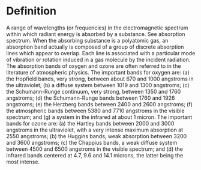 # Definition

A range of wavelengths (or frequencies) in the electromagnetic spectrum
within which radiant energy is absorbed by a substance. See absorption
spectrum. When the absorbing substance is a polyatomic gas, an
absorption band actually is composed of a group of discrete absorption
lines which appear to overlap. Each line is associated with a particular
mode of vibration or rotation induced in a gas molecule by the incident
radiation. The absorption bands of oxygen and ozone are often referred
to in the literature of atmospheric physics. The important bands for
oxygen are: (a) the Hopfield bands, very strong, between about 670 and
1000 angstroms in the ultraviolet; (b) a diffuse system between 1019 and
1300 angstroms; (c) the Schumann-Runge continuum, very strong, between
1350 and 1760 angstroms; (d) the Schumann-Runge bands between 1760 and
1926 angstroms; (e) the Herzberg bands between 2400 and 2600 angstroms;
(f) the atmospheric bands between 5380 and 7710 angstroms in the visible
spectrum; and (g) a system in the infrared at about 1 micron. The
important bands for ozone are: (a) the Hartley bands between 2000 and
3000 angstroms in the ultraviolet, with a very intense maximum
absorption at 2550 angstroms; (b) the Huggins bands, weak absorption
between 3200 and 3600 angstroms; (c) the Chappius bands, a weak diffuse
system between 4500 and 6500 angstroms in the visible spectrum; and (d)
the infrared bands centered at 4.7, 9.6 and 14.1 microns, the latter
being the most intense.
